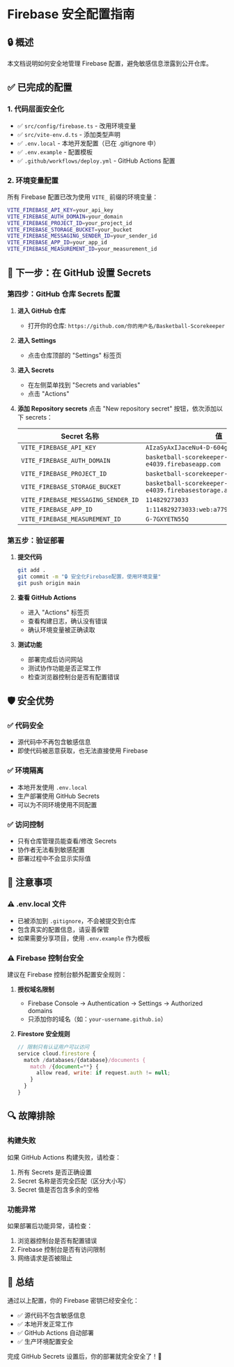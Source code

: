 # Firebase 安全配置指南

## 🔒 概述
本文档说明如何安全地管理 Firebase 配置，避免敏感信息泄露到公开仓库。

## ✅ 已完成的配置

### 1. 代码层面安全化
- ✅ `src/config/firebase.ts` - 改用环境变量
- ✅ `src/vite-env.d.ts` - 添加类型声明
- ✅ `.env.local` - 本地开发配置（已在 .gitignore 中）
- ✅ `.env.example` - 配置模板
- ✅ `.github/workflows/deploy.yml` - GitHub Actions 配置

### 2. 环境变量配置
所有 Firebase 配置已改为使用 `VITE_` 前缀的环境变量：

```bash
VITE_FIREBASE_API_KEY=your_api_key
VITE_FIREBASE_AUTH_DOMAIN=your_domain
VITE_FIREBASE_PROJECT_ID=your_project_id
VITE_FIREBASE_STORAGE_BUCKET=your_bucket
VITE_FIREBASE_MESSAGING_SENDER_ID=your_sender_id
VITE_FIREBASE_APP_ID=your_app_id
VITE_FIREBASE_MEASUREMENT_ID=your_measurement_id
```

## 🔧 下一步：在 GitHub 设置 Secrets

### 第四步：GitHub 仓库 Secrets 配置

1. **进入 GitHub 仓库**
   - 打开你的仓库: `https://github.com/你的用户名/Basketball-Scorekeeper`

2. **进入 Settings**
   - 点击仓库顶部的 "Settings" 标签页

3. **进入 Secrets**
   - 在左侧菜单找到 "Secrets and variables"
   - 点击 "Actions"

4. **添加 Repository secrets**
   点击 "New repository secret" 按钮，依次添加以下 secrets：

   | Secret 名称 | 值 |
   |------------|-----|
   | `VITE_FIREBASE_API_KEY` | `AIzaSyAxIJaceNu4-D-604gteRDgnbJn4iuq1lY` |
   | `VITE_FIREBASE_AUTH_DOMAIN` | `basketball-scorekeeper-e4039.firebaseapp.com` |
   | `VITE_FIREBASE_PROJECT_ID` | `basketball-scorekeeper-e4039` |
   | `VITE_FIREBASE_STORAGE_BUCKET` | `basketball-scorekeeper-e4039.firebasestorage.app` |
   | `VITE_FIREBASE_MESSAGING_SENDER_ID` | `114829273033` |
   | `VITE_FIREBASE_APP_ID` | `1:114829273033:web:a7797f88585557ccfe2a18` |
   | `VITE_FIREBASE_MEASUREMENT_ID` | `G-7GXYETN55Q` |

### 第五步：验证部署

1. **提交代码**
   ```bash
   git add .
   git commit -m "🔒 安全化Firebase配置，使用环境变量"
   git push origin main
   ```

2. **查看 GitHub Actions**
   - 进入 "Actions" 标签页
   - 查看构建日志，确认没有错误
   - 确认环境变量被正确读取

3. **测试功能**
   - 部署完成后访问网站
   - 测试协作功能是否正常工作
   - 检查浏览器控制台是否有配置错误

## 🛡️ 安全优势

### ✅ 代码安全
- 源代码中不再包含敏感信息
- 即使代码被恶意获取，也无法直接使用 Firebase

### ✅ 环境隔离
- 本地开发使用 `.env.local`
- 生产部署使用 GitHub Secrets
- 可以为不同环境使用不同配置

### ✅ 访问控制
- 只有仓库管理员能查看/修改 Secrets
- 协作者无法看到敏感配置
- 部署过程中不会显示实际值

## 🚨 注意事项

### ⚠️ .env.local 文件
- 已被添加到 `.gitignore`，不会被提交到仓库
- 包含真实的配置信息，请妥善保管
- 如果需要分享项目，使用 `.env.example` 作为模板

### ⚠️ Firebase 控制台安全
建议在 Firebase 控制台额外配置安全规则：

1. **授权域名限制**
   - Firebase Console → Authentication → Settings → Authorized domains
   - 只添加你的域名（如：`your-username.github.io`）

2. **Firestore 安全规则**
   ```javascript
   // 限制只有认证用户可以访问
   service cloud.firestore {
     match /databases/{database}/documents {
       match /{document=**} {
         allow read, write: if request.auth != null;
       }
     }
   }
   ```

## 🔍 故障排除

### 构建失败
如果 GitHub Actions 构建失败，请检查：
1. 所有 Secrets 是否正确设置
2. Secret 名称是否完全匹配（区分大小写）
3. Secret 值是否包含多余的空格

### 功能异常
如果部署后功能异常，请检查：
1. 浏览器控制台是否有配置错误
2. Firebase 控制台是否有访问限制
3. 网络请求是否被阻止

## 📝 总结

通过以上配置，你的 Firebase 密钥已经安全化：
- ✅ 源代码不包含敏感信息
- ✅ 本地开发正常工作
- ✅ GitHub Actions 自动部署
- ✅ 生产环境配置安全

完成 GitHub Secrets 设置后，你的部署就完全安全了！🎉 